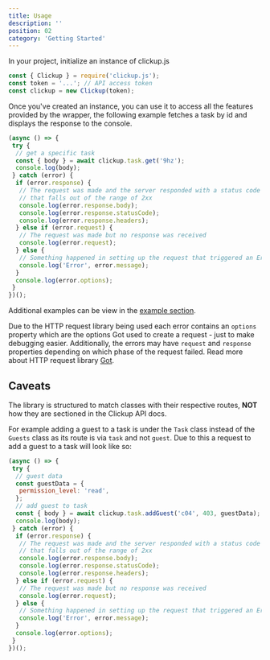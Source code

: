 ```yaml
---
title: Usage
description: ''
position: 02
category: 'Getting Started'
---
```


In your project, initialize an instance of clickup.js

```js
const { Clickup } = require('clickup.js');
const token = '...'; // API access token
const clickup = new Clickup(token);
```

Once you've created an instance, you can use it to access all the features provided by the wrapper, the following example fetches a task by id and displays the response to the console.

```js
(async () => {
 try {
  // get a specific task
  const { body } = await clickup.task.get('9hz');
  console.log(body);
 } catch (error) {
  if (error.response) {
   // The request was made and the server responded with a status code
   // that falls out of the range of 2xx
   console.log(error.response.body);
   console.log(error.response.statusCode);
   console.log(error.response.headers);
  } else if (error.request) {
   // The request was made but no response was received
   console.log(error.request);
  } else {
   // Something happened in setting up the request that triggered an Error
   console.log('Error', error.message);
  }
  console.log(error.options);
 }
})();
```

Additional examples can be view in the [example section](./examples).

<alert>

Due to the HTTP request library being used each error contains an `options` property which are the options Got used to create a request - just to make debugging easier. Additionally, the errors may have `request` and `response` properties depending on which phase of the request failed. Read more about HTTP request library [Got](https://github.com/sindresorhus/got).

</alert>

## Caveats

<alert type="warning">

The library is structured to match classes with their respective routes, **NOT** how they are sectioned in the Clickup API docs.

</alert>

For example adding a guest to a task is under the `Task` class instead of the `Guests` class as its route is via `task` and not `guest`. Due to this a request to add a guest to a task will look like so:

```js
(async () => {
 try {
  // guest data
  const guestData = {
   permission_level: 'read',
  };
  // add guest to task
  const { body } = await clickup.task.addGuest('c04', 403, guestData);
  console.log(body);
 } catch (error) {
  if (error.response) {
   // The request was made and the server responded with a status code
   // that falls out of the range of 2xx
   console.log(error.response.body);
   console.log(error.response.statusCode);
   console.log(error.response.headers);
  } else if (error.request) {
   // The request was made but no response was received
   console.log(error.request);
  } else {
   // Something happened in setting up the request that triggered an Error
   console.log('Error', error.message);
  }
  console.log(error.options);
 }
})();
```
